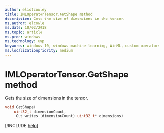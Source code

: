 ```yaml
---
author: eliotcowley
title: IMLOperatorTensor.GetShape method
description: Gets the size of dimensions in the tensor.
ms.author: elcowle
ms.date: 10/02/2018
ms.topic: article
ms.prod: windows
ms.technology: uwp
keywords: windows 10, windows machine learning, WinML, custom operators, GetShape
ms.localizationpriority: medium
---
```


# IMLOperatorTensor.GetShape method

Gets the size of dimensions in the tensor.

```cpp
void GetShape(
    uint32_t dimensionCount,
    _Out_writes_(dimensionCount) uint32_t* dimensions)
```

[!INCLUDE [help](../includes/get-help.md)]